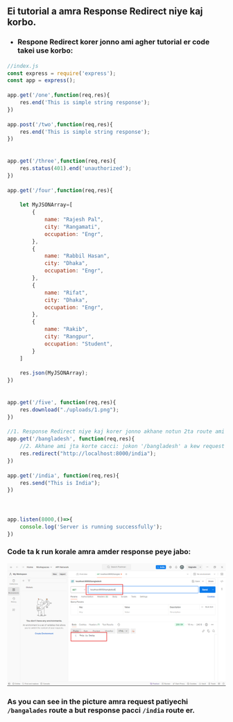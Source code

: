 ## Ei tutorial a amra Response Redirect niye kaj korbo.
- ### Respone Redirect korer jonno ami agher tutorial er code takei use korbo:
```javascript
//index.js 
const express = require('express');
const app = express();

app.get('/one',function(req,res){
    res.end('This is simple string response');
})

app.post('/two',function(req,res){
    res.end('This is simple string response');
})


app.get('/three',function(req,res){
    res.status(401).end('unauthorized');  
})

app.get('/four',function(req,res){
   
    let MyJSONArray=[
        {
            name: "Rajesh Pal",
            city: "Rangamati",
            occupation: "Engr",
        },
        {
            name: "Rabbil Hasan",
            city: "Dhaka",
            occupation: "Engr",
        },
        {
            name: "Rifat",
            city: "Dhaka",
            occupation: "Engr",
        },
        {
            name: "Rakib",
            city: "Rangpur",
            occupation: "Student",
        }
    ]

    res.json(MyJSONArray); 
})


app.get('/five', function(req,res){
    res.download("./uploads/1.png");  
})

//1. Response Redirect niye kaj korer jonno akhane notun 2ta route ami create kore nicci. 1tir nam dorlam /bangladesh and r ektar nam dorlam /india
app.get('/bangladesh', function(req,res){
    //2. Akhane ami jta korte cacci: jokon '/bangladesh' a kew request patabe tokon ai request ta redirect hoye '/indiar' kache chole jabe. Er jonno amader res.redirect() method use korte hobe and er parameter hishebe amra jkhane redirect korte chacci shei url ta diye dibo:
    res.redirect("http://localhost:8000/india");
})

app.get('/india', function(req,res){
    res.send("This is India");
})



app.listen(8000,()=>{
    console.log('Server is running successfully');
})
```
### Code ta k run korale amra amder response peye jabo:
![](./images/1.png)
### As you can see in the picture amra request patiyechi `/bangalades` route a but response pacci `/india` route er.

